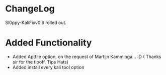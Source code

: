 # ChangeLog
Sl0ppy-KaliFixv0.6 rolled out.

# Added Functionality
* Added Aptfile option, on the request of Martijn Kamminga... :D ( Thanks sir for the tipoff, Tips Hats) 
* Added install every kali tool option 



